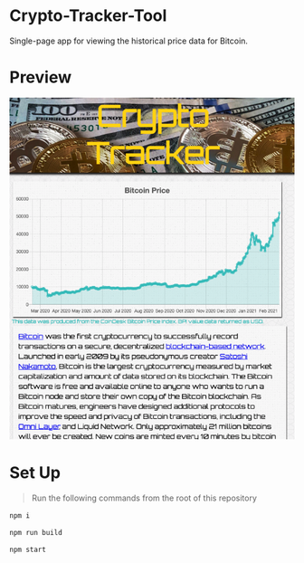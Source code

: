 # Crypto-Tracker-Tool
Single-page app for viewing the historical price data for Bitcoin.

# Preview
![preview](./public/CryptoTrackerTool.png)

# Set Up
> Run the following commands from the root of this repository
```
npm i
```
```
npm run build
```
```
npm start
```
